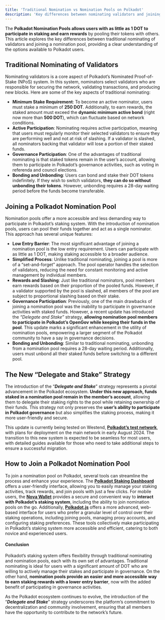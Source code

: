 ```yaml
---
title: 'Traditional Nomination vs Nomination Pools on Polkadot'
description: 'Key differences between nominating validators and joining Polkadot nomination pools, including new governance participation updates.'
---
```

The **Polkadot Nomination Pools allows users with as little as 1 DOT to participate in staking and earn rewards** by pooling their tokens with others. This article explores the key differences between traditional nominating of validators and joining a nomination pool, providing a clear understanding of the options available to Polkadot users.

Traditional Nominating of Validators
------------------------------------

Nominating validators is a core aspect of Polkadot’s Nominated Proof-of-Stake (NPoS) system. In this system, nominators select validators who are responsible for securing the network, validating transactions, and producing new blocks. Here are some of the key aspects of traditional nominating:

- **Minimum Stake Requirement**: To become an active nominator, users must stake a minimum of **250 DOT**. Additionally, to earn rewards, the staked amount must exceed the **dynamic minimum active bond** (right now more than **500 DOT**), which can fluctuate based on network conditions.
- **Active Participation**: Nominating requires active participation, meaning that users must regularly monitor their selected validators to ensure they are performing well and not at risk of slashing. If a validator is slashed, all nominators backing that validator will lose a portion of their staked funds.
- **Governance Participation**: One of the advantages of traditional nominating is that staked tokens remain in the user’s account, allowing them to participate in Polkadot’s governance activities, such as voting in referenda and council elections.
- **Bonding and Unbonding**: Users can bond and stake their DOT tokens indefinitely. If they wish to switch validators, **they can do so without unbonding their tokens**. However, unbonding requires a 28-day waiting period before the funds become transferable.

Joining a Polkadot Nomination Pool
----------------------------------

Nomination pools offer a more accessible and less demanding way to participate in Polkadot’s staking system. With the introduction of nomination pools, users can pool their funds together and act as a single nominator. This approach has several unique features:

- **Low Entry Barrier**: The most significant advantage of joining a nomination pool is the low entry requirement. Users can participate with as little as 1 DOT, making staking accessible to a broader audience.
- **Simplified Process**: Unlike traditional nominating, joining a pool is more of a “set-and-forget” approach. The pool operator handles the selection of validators, reducing the need for constant monitoring and active management by individual members.
- **Rewards and Slashing**: Just like traditional nominators, pool members earn rewards based on their proportion of the pooled funds. However, if a validator supported by the pool is slashed, all members of the pool are subject to proportional slashing based on their stake.
- **Governance Participation**: Previously, one of the main drawbacks of joining a nomination pool was the inability to participate in governance activities with staked funds. However, a recent update has introduced the *“Delegate and Stake”* strategy, **allowing nomination pool members to participate in Polkadot’s OpenGov while keeping their funds in the pool**. This update marks a significant enhancement in the utility of nomination pools, empowering a larger segment of the Polkadot community to have a say in governance decisions.
- **Bonding and Unbonding**: Similar to traditional nominating, unbonding from a nomination pool requires a 28-day waiting period. Additionally, users must unbond all their staked funds before switching to a different pool.

The New “Delegate and Stake” Strategy
-------------------------------------

The introduction of the “***Delegate and Stake***” strategy represents a pivotal advancement in the Polkadot ecosystem. **Under this new approach, funds staked in a nomination pool remain in the member’s account**, allowing them to delegate their staking rights to the pool while retaining ownership of their funds. This strategy not only preserves the **user’s ability to participate in Polkadot governance** but also simplifies the staking process, making it more user-friendly and secure.

This update is currently being tested on Westend, [**Polkadot’s test network**](https://dablock.com/polkadot-testnets/), with plans for deployment on the main network in early August 2024. The transition to this new system is expected to be seamless for most users, with detailed guides available for those who need to take additional steps to ensure a successful migration.

How to Join a Polkadot Nomination Pool
--------------------------------------

To join a nomination pool on Polkadot, several tools can streamline the process and enhance your experience. The [**Polkadot Staking Dashboard**](https://dablock.com/dapps/polkadot-staking-dashboard/) offers a user-friendly interface, allowing you to easily manage your staking activities, track rewards, and join pools with just a few clicks. For mobile users, the [**Nova Wallet**](https://dablock.com/dapps/nova-wallet/) provides a secure and convenient way to **interact with Polkadot’s staking system**, including the ability to join nomination pools on the go. Additionally, [**Polkadot.js**](https://dablock.com/dapps/polkadotjs/) offers a more advanced, web-based interface for users who prefer a granular level of control over their staking operations, including joining pools, managing proxy accounts, and configuring staking preferences. These tools collectively make participating in Polkadot’s staking system more accessible and efficient, catering to both novice and experienced users.

#### Conclusion

Polkadot’s staking system offers flexibility through traditional nominating and nomination pools, each with its own set of advantages. Traditional nominating is ideal for users with a significant amount of DOT who are willing to actively manage their stakes and participate in governance. On the other hand, **nomination pools provide an easier and more accessible way to earn staking rewards with a lower entry barrier**, now with the added benefit of participating in governance activities.

As the Polkadot ecosystem continues to evolve, the introduction of the “***Delegate and Stake***” strategy underscores the platform’s commitment to decentralization and community involvement, ensuring that all members have the opportunity to contribute to the network’s future.
